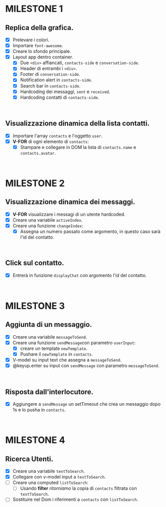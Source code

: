 # MILESTONE 1
## Replica della grafica.
- [x] Prelevare i colori.
- [x] Importare `font-awesome`.
- [x] Creare lo sfondo principale.
- [x] Layout app dentro container.
    - [x] Due `<div>` affiancati, `contacts-side` e `conversation-side`.
    - [x] Header di entrambi i `<div>`.
    - [x] Footer di `conversation-side`.
    - [x] Notification alert in `contacts-side`.
    - [x] Search bar in `contacts-side`.
    - [x] Hardcoding dei messaggi, `sent` e `received`.
    - [x] Hardcoding contatti di `contacts-side`.

<br>

## Visualizzazione dinamica della lista contatti.
- [x] Importare l'array `contacts` e l'oggetto `user`.
- [x] **V-FOR** di ogni elemento di `contacts`:
    - [x] Stampare e collegare in DOM la lista di `contacts.name` e `contacts.avatar`.

<br>

# MILESTONE 2
## Visualizzazione dinamica dei messaggi.
- [x] **V-FOR** visualizzare i messagi di un utente hardcoded.
- [x] Creare una variabile `activeIndex`.
- [x] Creare una funzione `changeIndex`:
    - [x] Assegna un numero passato come argomento, in questo caso sarà l'id del contatto. 

<br>

## Click sul contatto.
- [x] Entrerà in funzione `displayChat` con argomento l'id del contatto.

<br>

# MILESTONE 3
## Aggiunta di un messaggio.
- [x] Creare una variabile `messageToSend`.
- [x] Creare una funzione `sendMessage`con parametro `userInput`:
    - [x] creare un template `newTemplate`.
    - [x] Pushare il `newTemplate` in `contacts`.
- [x] V-model su input text che assegna a `messageToSend`.
- [x] @keyup.enter su input con `sendMessage` con parametro `messageToSend`.

<br>

## Risposta dall'interlocutore.
-[x] Aggiungere a `sendMessage` un setTimeout che crea un messaggio dopo 1s e lo pusha in `contacts`.

<br>

# MILESTONE 4
## Ricerca Utenti.
- [x] Creare una variabile `textToSearch`.
- [x] Collegare con v-model input a `textToSearch`.
- [ ] Creare una computed `listToSearch`:
    - [ ] Usando **filter** *ritorniamo* la copia di `contacts` filtrata con `textToSearch`.
- [ ] Sostituire nel Dom i riferimenti a `contacts` con `listToSearch`.